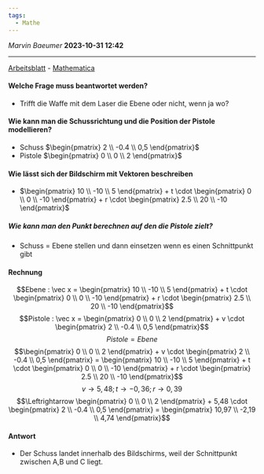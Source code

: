 ```yaml
---
tags:
  - Mathe
---
```

*Marvin Baeumer* **2023-10-31 12:42**

---
[Arbeitsblatt](2%20Lagebezeichnung%20Gerade%20und%20Ebene.pdf) - [Mathematica](Mathe/Mathematica/Laser%20Aufgabe.nb) 
#### Welche Frage muss beantwortet werden?
- Trifft die Waffe mit dem Laser die Ebene oder nicht, wenn ja wo?
#### Wie kann man die Schussrichtung und die Position der Pistole modellieren? 
- Schuss $\begin{pmatrix} 2 \\ -0.4 \\ 0,5 \end{pmatrix}$
- Pistole $\begin{pmatrix} 0 \\ 0 \\ 2 \end{pmatrix}$
#### Wie lässt sich der Bildschirm mit Vektoren beschreiben 
- $\begin{pmatrix} 10 \\ -10 \\ 5 \end{pmatrix} + t \cdot \begin{pmatrix} 0 \\ 0 \\ -10 \end{pmatrix} + r \cdot \begin{pmatrix} 2.5 \\ 20 \\ -10 \end{pmatrix}$
##### Wie kann man den Punkt berechnen auf den die Pistole zielt?
- Schuss = Ebene stellen und dann einsetzen wenn es einen Schnittpunkt gibt
#### Rechnung
$$Ebene : \vec x = \begin{pmatrix} 10 \\ -10 \\ 5 \end{pmatrix} + t \cdot \begin{pmatrix} 0 \\ 0 \\ -10 \end{pmatrix} + r \cdot \begin{pmatrix} 2.5 \\ 20 \\ -10 \end{pmatrix}$$
$$Pistole : \vec x = \begin{pmatrix} 0 \\ 0 \\ 2 \end{pmatrix} + v \cdot \begin{pmatrix} 2 \\ -0.4 \\ 0,5 \end{pmatrix}$$
$$Pistole = Ebene$$
$$\begin{pmatrix} 0 \\ 0 \\ 2 \end{pmatrix} + v \cdot \begin{pmatrix} 2 \\ -0.4 \\ 0,5 \end{pmatrix} = \begin{pmatrix} 10 \\ -10 \\ 5 \end{pmatrix} + t \cdot \begin{pmatrix} 0 \\ 0 \\ -10 \end{pmatrix} + r \cdot \begin{pmatrix} 2.5 \\ 20 \\ -10 \end{pmatrix}$$
$$v \rightarrow 5,48 ; t \rightarrow - 0,36 ; r \rightarrow 0,39$$
$$\Leftrightarrow \begin{pmatrix} 0 \\ 0 \\ 2 \end{pmatrix} + 5,48 \cdot \begin{pmatrix} 2 \\ -0.4 \\ 0,5 \end{pmatrix} = \begin{pmatrix} 10,97 \\ -2,19 \\ 4,74 \end{pmatrix}$$
#### Antwort
- Der Schuss landet innerhalb des Bildschirms, weil der Schnittpunkt zwischen A,B und C liegt.